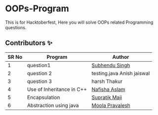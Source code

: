 # OOPs-Program
This is for Hacktoberfest, Here you will solve OOPs related Programming questions.

## Contributors ✨

| SR No   | Program | Author  |
| ----- | -------- | -------- |
| 1 | question1 | [Subhendu Singh](https://github.com/Neautrino) |
| 2 | question 2 | testing.java Anish jaiswal |
| 3 | question 3 | harsh Thakur |
| 4 | Use of Inheritance in C++ | [Nafisha Aslam](https://github.com/Nafisha08)
| 5 | Encapsulation | [Supratik Maji](https://github.com/Supratimaji) 
| 6 | Abstraction using java    | [Moola Pravalesh](https://github.com/MoolaPravalesh19) |

